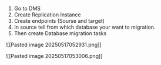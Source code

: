 
1. Go to DMS
2. Create Replication Instance
3. Create endpoints (Sourse and target)
4. In source tell from which database your want to migration.
5. Then create Database migration tasks


![[Pasted image 20250517052931.png]]


![[Pasted image 20250517053006.png]]